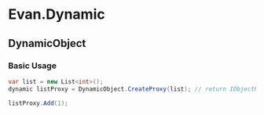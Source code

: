 # Evan.Dynamic

## DynamicObject

### Basic Usage
```cs
var list = new List<int>();
dynamic listProxy = DynamicObject.CreateProxy(list); // return IObjectProxy<List<int>>

listProxy.Add(1);
```
